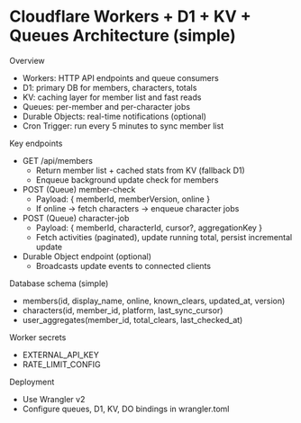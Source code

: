 # Cloudflare Workers + D1 + KV + Queues Architecture (simple)

Overview
- Workers: HTTP API endpoints and queue consumers
- D1: primary DB for members, characters, totals
- KV: caching layer for member list and fast reads
- Queues: per-member and per-character jobs
- Durable Objects: real-time notifications (optional)
- Cron Trigger: run every 5 minutes to sync member list

Key endpoints
- GET /api/members
  - Return member list + cached stats from KV (fallback D1)
  - Enqueue background update check for members
- POST (Queue) member-check
  - Payload: { memberId, memberVersion, online }
  - If online -> fetch characters -> enqueue character jobs
- POST (Queue) character-job
  - Payload: { memberId, characterId, cursor?, aggregationKey }
  - Fetch activities (paginated), update running total, persist incremental update
- Durable Object endpoint (optional)
  - Broadcasts update events to connected clients

Database schema (simple)
- members(id, display_name, online, known_clears, updated_at, version)
- characters(id, member_id, platform, last_sync_cursor)
- user_aggregates(member_id, total_clears, last_checked_at)

Worker secrets
- EXTERNAL_API_KEY
- RATE_LIMIT_CONFIG

Deployment
- Use Wrangler v2
- Configure queues, D1, KV, DO bindings in wrangler.toml